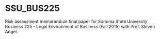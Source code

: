 # SSU_BUS225

Risk assessment memorandum final paper for Sonoma State University Business 225 - Legal Environment of Business (Fall 2015) with Prof. Steven Angel.
